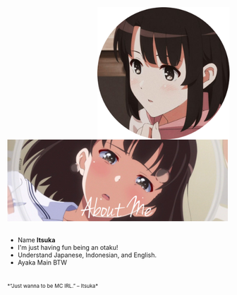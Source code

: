<div>
<img src="./profile-photo.png" width="300" align="right" />
<br/>
<img src="./about-me.png" width="500" />
<br/>
<br/>
  
- Name **Itsuka**
- I'm just having fun being an otaku!
- Understand Japanese, Indonesian, and English.
- Ayaka Main BTW

<br/>
<sub> *“Just wanna to be MC IRL.” – Itsuka* </sub>
<br/>
<img scr="./banner.jpeg" width="400" />
<br/>
